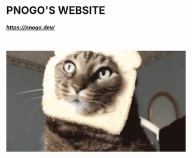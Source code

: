 # PNOGO'S WEBSITE
##### https://pnogo.dev/

<br>

![catto with slice of bread vibin'](img/bread-catto.gif)
